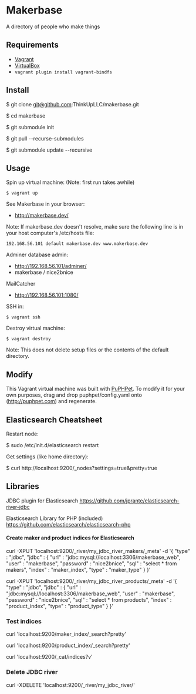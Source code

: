 # Makerbase

A directory of people who make things

## Requirements

* [Vagrant](https://vagrantup.com)
* [VirtualBox](https://www.virtualbox.org/)
* ```vagrant plugin install vagrant-bindfs```

## Install

$ git clone git@github.com:ThinkUpLLC/makerbase.git

$ cd makerbase

$ git submodule init

$ git pull --recurse-submodules

$ git submodule update --recursive

## Usage

Spin up virtual machine: (Note: first run takes awhile)

    $ vagrant up

See Makerbase in your browser:

* http://makerbase.dev/

Note: If makerbase.dev doesn't resolve, make sure the following line is in your host computer's /etc/hosts file:

    192.168.56.101 default makerbase.dev www.makerbase.dev

Adminer database admin:

* http://192.168.56.101/adminer/
* makerbase / nice2bnice

MailCatcher

* http://192.168.56.101:1080/

SSH in:

    $ vagrant ssh

Destroy virtual machine:

    $ vagrant destroy

Note:  This does not delete setup files or the contents of the default directory.

## Modify

This Vagrant virtual machine was built with [PuPHPet](http://puphpet.com). To modify it for your own purposes, drag and drop puphpet/config.yaml onto (http://puphpet.com) and regenerate.


## Elasticsearch Cheatsheet

Restart node:

$ sudo /etc/init.d/elasticsearch restart

Get settings (like home directory):

$ curl http://localhost:9200/_nodes?settings=true&pretty=true

## Libraries

JDBC plugin for Elasticsearch https://github.com/jprante/elasticsearch-river-jdbc

Elasticsearch Library for PHP (included) https://github.com/elasticsearch/elasticsearch-php

#### Create maker and product indices for Elasticsearch

curl -XPUT 'localhost:9200/_river/my_jdbc_river_makers/_meta' -d '{
    "type" : "jdbc",
    "jdbc" : {
        "url" : "jdbc:mysql://localhost:3306/makerbase_web",
        "user" : "makerbase",
        "password" : "nice2bnice",
        "sql" : "select * from makers",
        "index" : "maker_index",
        "type" : "maker_type"
    }
}'

curl -XPUT 'localhost:9200/_river/my_jdbc_river_products/_meta' -d '{
    "type" : "jdbc",
    "jdbc" : {
        "url" : "jdbc:mysql://localhost:3306/makerbase_web",
        "user" : "makerbase",
        "password" : "nice2bnice",
        "sql" : "select * from products",
        "index" : "product_index",
        "type" : "product_type"
    }
}'

### Test indices

curl 'localhost:9200/maker_index/_search?pretty'

curl 'localhost:9200/product_index/_search?pretty'

curl 'localhost:9200/_cat/indices?v'

### Delete JDBC river

curl -XDELETE 'localhost:9200/_river/my_jdbc_river/'
